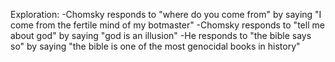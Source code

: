 Exploration:
-Chomsky responds to "where do you come from" by saying "I come from the fertile mind of my botmaster"
-Chomsky responds to "tell me about god" by saying "god is an illusion"
-He responds to "the bible says so" by saying "the bible is one of the most genocidal books in history"